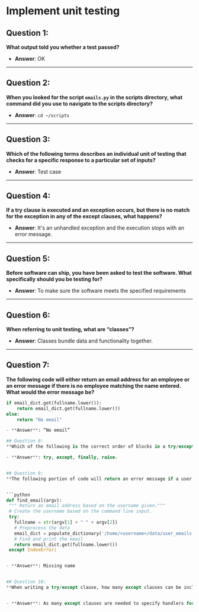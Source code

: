 # Implement unit testing


## Question 1:
**What output told you whether a test passed?**

- **Answer**: OK

---

## Question 2:
**When you looked for the script `emails.py` in the scripts directory, what command did you use to navigate to the scripts directory?**

- **Answer**: `cd ~/scripts`

---

## Question 3:
**Which of the following terms describes an individual unit of testing that checks for a specific response to a particular set of inputs?**

- **Answer**: Test case

---

## Question 4:
**If a try clause is executed and an exception occurs, but there is no match for the exception in any of the except clauses, what happens?**

- **Answer**: It's an unhandled exception and the execution stops with an error message.

---

## Question 5:
**Before software can ship, you have been asked to test the software. What specifically should you be testing for?**

- **Answer**: To make sure the software meets the specified requirements

---

## Question 6:
**When referring to unit testing, what are “classes”?**

- **Answer**: Classes bundle data and functionality together.

---

## Question 7:
**The following code will either return an email address for an employee or an error message if there is no employee matching the name entered. What would the error message be?**

```python
if email_dict.get(fullname.lower()):
    return email_dict.get(fullname.lower())
else:
    return "No email"

- **Answer**: “No email”

## Question 8:
**Which of the following is the correct order of blocks in a try/except construct?**

- **Answer**: try, except, finally, raise.


## Question 9:
**The following portion of code will return an error message if a user fails to enter the full name of the employee for a search. What will the error message be?**


```python
def find_email(argv):
 """ Return an email address based on the username given."""
 # Create the username based on the command line input.
 try:
   fullname = str(argv[1] + " " + argv[2])
   # Preprocess the data
   email_dict = populate_dictionary('/home/<username>/data/user_emails.csv')
   # Find and print the email
   return email_dict.get(fullname.lower())
 except IndexError:


- **Answer**: Missing name


## Question 10:
**When writing a try/except clause, how many except clauses can be included?**


- **Answer**: As many except clauses are needed to specify handlers for different exceptions.
